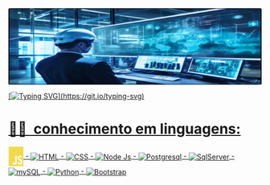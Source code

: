 <div align = "center"><a href="https://github.com/Geper08"><img align="center" src="./eng-dados.png"/></div>

[![Typing SVG](https://readme-typing-svg.herokuapp.com/?color=43bd68&size=30&center=true&vCenter=true&width=1000&lines=Olá!;Eu+sou+Geovani+-+Bem+Vindo+ao+Meu+Perfil!!!+;Desenvolvedor+WEB+e+Engenheiro+de+Dados;)](https://git.io/typing-svg)


# 👨‍💻 &nbsp;conhecimento em linguagens:

<div style="display: inline_block">
  <a href="https://github.com/Geper08">
  <img align="center" alt="Js" height="40" width="30" src="https://raw.githubusercontent.com/devicons/devicon/master/icons/javascript/javascript-plain.svg"> - 
  <img align="center" alt="HTML" height="40" width="30" src="https://cdn.jsdelivr.net/gh/devicons/devicon/icons/html5/html5-plain.svg"> - 
  <img align="center" alt="CSS" height="40" width="30" src="https://cdn.jsdelivr.net/gh/devicons/devicon/icons/css3/css3-plain.svg"> - 
  <img align="center" alt="Node Js" height="40" width="30" src="https://cdn.jsdelivr.net/gh/devicons/devicon/icons/nodejs/nodejs-original.svg"> - 
  <img align="center" alt="Postgresql" height="40" width="30" src="https://cdn.jsdelivr.net/gh/devicons/devicon/icons/postgresql/postgresql-plain.svg"> -
  <img align="center" alt="SqlServer" height="40" width="30" src="https://cdn.jsdelivr.net/gh/devicons/devicon/icons/microsoftsqlserver/microsoftsqlserver-plain.svg" /> -
  <img align="center" alt="mySQL" height="40" width="30"src="https://cdn.jsdelivr.net/gh/devicons/devicon/icons/mysql/mysql-original.svg" /> -  
  <img align="center" alt="Python" height="30" width="35"src="https://cdn.jsdelivr.net/gh/devicons/devicon/icons/python/python-plain.svg" /> -
  <img align="center" alt="Bootstrap" height="45" width="35" src="https://cdn.jsdelivr.net/gh/devicons/devicon/icons/bootstrap/bootstrap-plain-wordmark.svg" />

